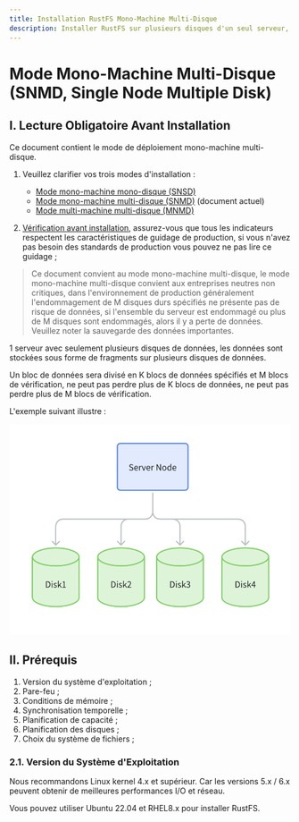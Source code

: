 ```yaml
---
title: Installation RustFS Mono-Machine Multi-Disque
description: Installer RustFS sur plusieurs disques d'un seul serveur, les données seront stockées sur plusieurs disques.
---
```


# Mode Mono-Machine Multi-Disque (SNMD, Single Node Multiple Disk)

## I. Lecture Obligatoire Avant Installation

Ce document contient le mode de déploiement mono-machine multi-disque.

1. Veuillez clarifier vos trois modes d'installation :

    - [Mode mono-machine mono-disque (SNSD)](./single-node-single-disk.md)
    - [Mode mono-machine multi-disque (SNMD)](./single-node-multiple-disk.md)     (document actuel)
    - [Mode multi-machine multi-disque (MNMD)](./multiple-node-multiple-disk.md)

2. [Vérification avant installation](../checklists/index.md), assurez-vous que tous les indicateurs respectent les caractéristiques de guidage de production, si vous n'avez pas besoin des standards de production vous pouvez ne pas lire ce guidage ;

> Ce document convient au mode mono-machine multi-disque, le mode mono-machine multi-disque convient aux entreprises neutres non critiques, dans l'environnement de production généralement l'endommagement de M disques durs spécifiés ne présente pas de risque de données, si l'ensemble du serveur est endommagé ou plus de M disques sont endommagés, alors il y a perte de données. Veuillez noter la sauvegarde des données importantes.

1 serveur avec seulement plusieurs disques de données, les données sont stockées sous forme de fragments sur plusieurs disques de données.

Un bloc de données sera divisé en K blocs de données spécifiés et M blocs de vérification, ne peut pas perdre plus de K blocs de données, ne peut pas perdre plus de M blocs de vérification.

L'exemple suivant illustre :

<img src="./images/single-node-multiple-disk.jpg" alt="RustFS Single Node Multiple Disk Mode" />

## II. Prérequis

1. Version du système d'exploitation ;
2. Pare-feu ;
3. Conditions de mémoire ;
4. Synchronisation temporelle ;
5. Planification de capacité ;
6. Planification des disques ;
7. Choix du système de fichiers ;

### 2.1. Version du Système d'Exploitation

Nous recommandons Linux kernel 4.x et supérieur. Car les versions 5.x / 6.x peuvent obtenir de meilleures performances I/O et réseau.

Vous pouvez utiliser Ubuntu 22.04 et RHEL8.x pour installer RustFS.